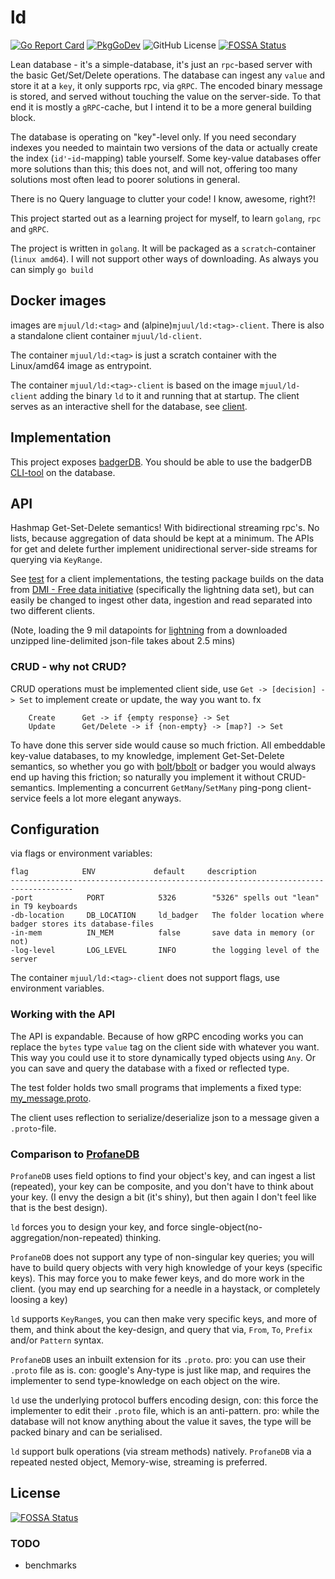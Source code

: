 # ld
[![Go Report Card](https://goreportcard.com/badge/github.com/MikkelHJuul/ld)](https://goreportcard.com/report/github.com/MikkelHJuul/ld)
[![PkgGoDev](https://pkg.go.dev/badge/github.com/MikkelHJuul/ld)](https://pkg.go.dev/github.com/MikkelHJuul/ld)
![GitHub License](https://img.shields.io/github/license/MikkelHJuul/ld)
[![FOSSA Status](https://app.fossa.com/api/projects/git%2Bgithub.com%2FMikkelHJuul%2Fld.svg?type=shield)](https://app.fossa.com/projects/git%2Bgithub.com%2FMikkelHJuul%2Fld?ref=badge_shield)

Lean database - it's a simple-database, it's just an `rpc`-based server with the basic Get/Set/Delete operations.
The database can ingest any `value` and store it at a `key`, it only supports rpc, via `gRPC`. The encoded binary message 
is stored, and served without touching the value on the server-side. To that end it is mostly a `gRPC`-cache, 
but I intend it to be a more general building block.

The database is operating on "key"-level only. If you need secondary indexes you needed to maintain two versions of the data or actually create the index (`id'`-`id`-mapping) table yourself.
Some key-value databases offer more solutions than this; this does not, and will not, offering too many solutions most often lead to poorer solutions in general.

There is no Query language to clutter your code! I know, awesome, right?!

This project started out as a learning project for myself, to learn `golang`, `rpc` and `gRPC`.

The project is written in `golang`. It will be packaged as a `scratch`-container (`linux amd64`).
I will not support other ways of downloading. 
As always you can simply `go build`

## Docker images
images are `mjuul/ld:<tag>` and (alpine)`mjuul/ld:<tag>-client`. There is also a standalone client container `mjuul/ld-client`.

The container `mjuul/ld:<tag>` is just a scratch container with the Linux/amd64 image as entrypoint.

The container `mjuul/ld:<tag>-client` is based on the image `mjuul/ld-client` adding the binary `ld` to it and running that at startup. The client serves as an interactive shell for the database, see [client](client/README.md).

## Implementation
This project exposes [badgerDB](https://github.com/dgraph-io/badger). You should be able to use the badgerDB [CLI-tool](https://github.com/dgraph-io/badger#installing-badger-command-line-tool) on the database. 

## API
Hashmap Get-Set-Delete semantics! With bidirectional streaming rpc's. No lists, because aggregation of data should be kept at a minimum. 
The APIs for get and delete further implement unidirectional server-side streams for querying via `KeyRange`.

See [test](test) for a client implementations, the testing package builds on the data from [DMI - Free data initiative](https://confluence.govcloud.dk/display/FDAPI) (specifically the lightning data set), 
but can easily be changed to ingest other data, ingestion and read separated into two different clients. 

(Note, loading the 9 mil datapoints for [lightning](https://confluence.govcloud.dk/pages/viewpage.action?pageId=37355752) from a downloaded unzipped line-delimited json-file takes about 2.5 mins)

### CRUD - why not CRUD?
CRUD operations must be implemented client side, use `Get -> [decision] -> Set` to implement create or update, the way you want to. fx 
```text
    Create      Get -> if {empty response} -> Set
    Update      Get/Delete -> if {non-empty} -> [map?] -> Set
```
To have done this server side would cause so much friction. All embeddable key-value databases, to my knowledge, implement Get-Set-Delete semantics, so whether you go with [bolt](https://github.com/boltdb/bolt)/[bbolt](https://github.com/etcd-io/bbolt) or badger you would always end up having this friction; so naturally you implement it without CRUD-semantics. Implementing a concurrent `GetMany`/`SetMany` ping-pong client-service feels a lot more elegant anyways.

## Configuration
via flags or environment variables:
```text
flag            ENV             default     description
------------------------------------------------------------------------------------
-port            PORT            5326        "5326" spells out "lean" in T9 keyboards
-db-location     DB_LOCATION     ld_badger   The folder location where badger stores its database-files
-in-mem          IN_MEM          false       save data in memory (or not)
-log-level       LOG_LEVEL       INFO        the logging level of the server
```
The container `mjuul/ld:<tag>-client` does not support flags, use environment variables.

### Working with the API
The API is expandable. Because of how gRPC encoding works you can replace the `bytes` type `value` tag on the client side with whatever you want.
This way you could use it to store dynamically typed objects using `Any`. Or you can save and query the database with a fixed or reflected type.

The test folder holds two small programs that implements a fixed type: [my_message.proto](test/client-proto/my_message.proto).

The client uses reflection to serialize/deserialize json to a message given a `.proto`-file.


### Comparison to [ProfaneDB](https://gitlab.com/ProfaneDB/ProfaneDB)
`ProfaneDB` uses field options to find your object's key, and can ingest a list (repeated), your key can be composite, and you don't have to think about your key. (I envy the design a bit (it's shiny), but then again I don't feel like that is the best design).

`ld` forces you to design your key, and force single-object(no-aggregation/non-repeated) thinking.

`ProfaneDB` does not support any type of non-singular key queries; you will have to build query objects with very high knowledge of your keys (specific keys). This may force you to make fewer keys, and do more work in the client. (you may end up searching for a needle in a haystack, or completely loosing a key)

`ld` supports `KeyRange`s, you can then make very specific keys, and more of them, and think about the key-design, and query that via, `From`, `To`, `Prefix` and/or `Pattern` syntax.

`ProfaneDB` uses an inbuilt extension for its `.proto`. pro: you can use their `.proto` file as is. con: google's Any-type is just like map, and requires the implementer to send type-knowledge on each object on the wire.

`ld` use the underlying protocol buffers encoding design, con: this force the implementer to edit their `.proto` file, which is an anti-pattern. pro: while the database will not know anything about the value it saves, the type will be packed binary and can be serialised.

`ld` support bulk operations (via stream methods) natively. `ProfaneDB` via a repeated nested object, Memory-wise, streaming is preferred.


## License
[![FOSSA Status](https://app.fossa.com/api/projects/git%2Bgithub.com%2FMikkelHJuul%2Fld.svg?type=large)](https://app.fossa.com/projects/git%2Bgithub.com%2FMikkelHJuul%2Fld?ref=badge_large)

### TODO
- benchmarks
